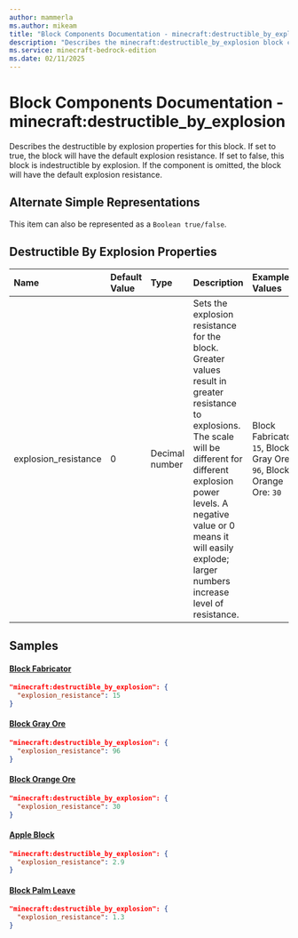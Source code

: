```yaml
---
author: mammerla
ms.author: mikeam
title: "Block Components Documentation - minecraft:destructible_by_explosion"
description: "Describes the minecraft:destructible_by_explosion block component"
ms.service: minecraft-bedrock-edition
ms.date: 02/11/2025 
---
```


# Block Components Documentation - minecraft:destructible_by_explosion

Describes the destructible by explosion properties for this block. If set to true, the block will have the default explosion resistance. If set to false, this block is indestructible by explosion. If the component is omitted, the block will have the default explosion resistance.

## Alternate Simple Representations

This item can also be represented as a `Boolean true/false`.


## Destructible By Explosion Properties

|Name       |Default Value |Type |Description |Example Values |
|:----------|:-------------|:----|:-----------|:------------- |
| explosion_resistance | 0 | Decimal number | Sets the explosion resistance for the block. Greater values result in greater resistance to explosions. The scale will be different for different explosion power levels. A negative value or 0 means it will easily explode; larger numbers increase level of resistance. | Block Fabricator: `15`, Block Gray Ore: `96`, Block Orange Ore: `30` | 

## Samples

#### [Block Fabricator](https://github.com/microsoft/minecraft-samples/tree/main/casual_creator/gray_wave/behavior_packs/mikeamm_gwve/blocks/fabricator.block.json)


```json
"minecraft:destructible_by_explosion": {
  "explosion_resistance": 15
}
```

#### [Block Gray Ore](https://github.com/microsoft/minecraft-samples/tree/main/casual_creator/gray_wave/behavior_packs/mikeamm_gwve/blocks/gray_ore.block.json)


```json
"minecraft:destructible_by_explosion": {
  "explosion_resistance": 96
}
```

#### [Block Orange Ore](https://github.com/microsoft/minecraft-samples/tree/main/custom_features/basic_orange_ore/behavior_packs/basic_orange_ore/blocks/orange_ore.block.json)


```json
"minecraft:destructible_by_explosion": {
  "explosion_resistance": 30
}
```

#### [Apple Block](https://github.com/microsoft/minecraft-samples/tree/main/custom_features/example_feature_set/behavior_packs/example_feature_set/blocks/apple_block.json)


```json
"minecraft:destructible_by_explosion": {
  "explosion_resistance": 2.9
}
```

#### [Block Palm Leave](https://github.com/microsoft/minecraft-samples/tree/main/palm_tree_blocks_and_features/palm_tree_blocks/behavior_packs/palm_tree/blocks/palm_leave.block.json)


```json
"minecraft:destructible_by_explosion": {
  "explosion_resistance": 1.3
}
```
